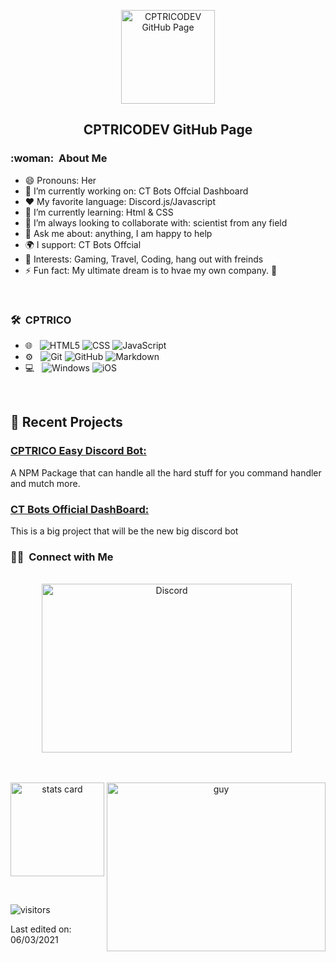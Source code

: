 <p align="center">
 <img width="150px" src="https://cdn.discordapp.com/attachments/485357955341090825/932359659967352892/512x512_CTBots.png" align="center" alt="CPTRICODEV GitHub Page" />
 <h2 align="center">CPTRICODEV GitHub Page</h2>

<h3> :woman: &nbsp;About Me</h3>

- 😄 Pronouns: Her
- 🔭 I’m currently working on: CT Bots Offcial Dashboard
- :heart: My favorite language: Discord.js/Javascript
- 🌱 I’m currently learning: Html & CSS
- 👯 I’m always looking to collaborate with: scientist from any field
- 💬 Ask me about: anything, I am happy to help
- 🌍 I support: CT Bots Offcial
- 💜 Interests: Gaming, Travel, Coding, hang out with freinds
- ⚡ Fun fact: My ultimate dream is to hvae my own company. 🖖

<br/>

<h3> 🛠 &nbsp;CPTRICO</h3>

- 🌐 &nbsp;
  ![HTML5](https://img.shields.io/badge/HTML5-E34F26?style=for-the-badge&logo=html5&logoColor=white)
  ![CSS](https://img.shields.io/badge/CSS-239120?&style=for-the-badge&logo=css3&logoColor=white)
  ![JavaScript](https://img.shields.io/badge/JavaScript-323330?style=for-the-badge&logo=javascript&logoColor=F7DF1E)
- ⚙️ &nbsp;
  ![Git](https://img.shields.io/badge/Git-F05032?style=for-the-badge&logo=git&logoColor=white)
  ![GitHub](https://img.shields.io/badge/GitHub-100000?style=for-the-badge&logo=github&logoColor=white)
  ![Markdown](https://img.shields.io/badge/Markdown-000000?style=for-the-badge&logo=markdown&logoColor=white)
- 💻 &nbsp;
  ![Windows](https://img.shields.io/badge/Windows-0078D6?style=for-the-badge&logo=windows&logoColor=white)
  ![iOS](https://img.shields.io/badge/iOS-000000?style=for-the-badge&logo=ios&logoColor=white)


<br/>

<p>

## 📝 Recent Projects
### [ CPTRICO Easy Discord Bot: ](https://github.com/CPTRICODEV/CPTRICODEV)<br>
A NPM Package that can handle all the hard stuff for you command handler and mutch more.

### [ CT Bots Official DashBoard: ](https://github.com/CPTRICODEV/Shop-Bot)<br>
This is a big project that will be the new big discord bot

</p>


<h3> 🤝🏻 &nbsp;Connect with Me </h3> 

<p align="center">
<br>
<a href="https://discord.gg/UCWCc6vC56"><img height="270px" width="400" src="https://cdn.discordapp.com/attachments/485357955341090825/932358461520478259/Unavngivet.png" alt="Discord" /></a>&nbsp;
<!--<a href="https://kkvanonymous.github.io/"><img alt="Website" src="https://img.shields.io/website?style=for-the-badge&up_message=portfolio&url=https%3A%2F%2Fkkvanonymous.github.io%2F"></a>-->
</p>



<br/> 
<p>

<a align= "center" href="https://github.com/CPTRICODEV">
  <img alt= "stats card" height="150px" width="150" src="https://github-readme-stats.vercel.app/api?username=CPTRICODEV&theme=cobalt&show_icons=true&count_private=true" />
  <img align="right" height="270px" alt="guy" width="350" src="https://i.pinimg.com/originals/e4/26/70/e426702edf874b181aced1e2fa5c6cde.gif" /> </a>

</p>
<br/>

<p>
    <img align="center" alt="visitors" src="https://gpvc.arturio.dev/CPTRICODEV"/>
</p>


Last edited on: 06/03/2021
